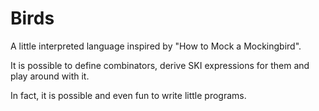 Birds
=====

A little interpreted language inspired by "How to Mock a Mockingbird".

It is possible to define combinators, derive SKI expressions for them and play around with it.

In fact, it is possible and even fun to write little programs.
